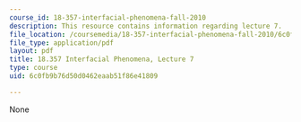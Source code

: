 ```yaml
---
course_id: 18-357-interfacial-phenomena-fall-2010
description: This resource contains information regarding lecture 7.
file_location: /coursemedia/18-357-interfacial-phenomena-fall-2010/6c0fb9b76d50d0462eaab51f86e41809_MIT18_357F10_Lecture7.pdf
file_type: application/pdf
layout: pdf
title: 18.357 Interfacial Phenomena, Lecture 7
type: course
uid: 6c0fb9b76d50d0462eaab51f86e41809

---
```

None